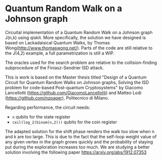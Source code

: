 # Quantum Random Walk on a Johnson graph
Circuital implementation of a Quantum Random Walk on a Johnson graph J(n,k) using qiskit. More specifically, the solution we have designed is based on Lackadaisical Quantum Walks, by Thomas Wong(http://www.thomaswong.net/). Parts of the code are still relative to the J(4,2) example, a full parametrization is still a WIP.

The oracles used for the search problem are relative to the collision-finding subprocedure of the Finiasz-Sendrier ISD attack.

This is work is based on the Master thesis titled "Design of a Quantum Circuit for Quantum Random Walks on Johnson graphs, Solving the ISD problem for code-based Post-quantum Cryptosystems" by Giacomo Lancellotti (https://github.com/GiacomoLancellotti) and Matteo Lodi (https://github.com/nzpaper), Politecnico di Milano.

Regarding performance, the circuit needs:
- `n` qubits for the state register
- `ceil(log_2(binom(n,2)))` qubits for the coin register

The adapted solution for the shift phase renders the walk too slow when n and k are too large. This is due to the fact that the self-loop weight value of any given vertex in the graph grows quickly and the probability of staying put during the exploration increases too much. We are studying a better solution involving the following paper https://arxiv.org/abs/1912.07353

